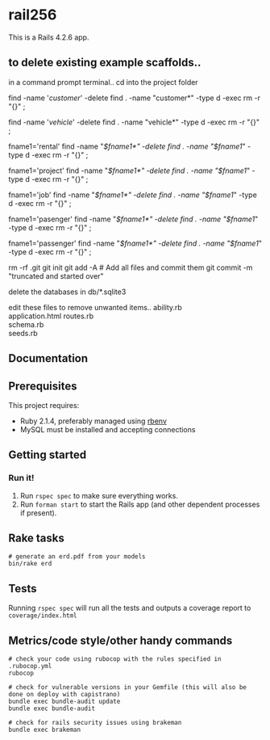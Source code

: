 # rail256

This is a Rails 4.2.6 app.

## to delete existing example scaffolds..

in a command prompt terminal..
cd into the project folder

find  -name '*customer*' -delete
find . -name "customer*" -type d -exec rm -r "{}" \;

find  -name '*vehicle*' -delete
find . -name "vehicle*" -type d -exec rm -r "{}" \;


fname1='rental'
find  -name "*$fname1*" -delete
find . -name "$fname1*" -type d -exec rm -r "{}" \;

fname1='project'
find  -name "*$fname1*" -delete
find . -name "$fname1*" -type d -exec rm -r "{}" \;

fname1='job'
find  -name "*$fname1*" -delete
find . -name "$fname1*" -type d -exec rm -r "{}" \;

fname1='pasenger'
find  -name "*$fname1*" -delete
find . -name "$fname1*" -type d -exec rm -r "{}" \;


fname1='passenger'
find  -name "*$fname1*" -delete
find . -name "$fname1*" -type d -exec rm -r "{}" \;


rm -rf .git
git init
git add -A  # Add all files and commit them
git commit -m "truncated and started over"

delete the databases in db/*.sqlite3

edit these files to remove unwanted items..
ability.rb      
application.html
routes.rb        
schema.rb       
seeds.rb        





## Documentation


## Prerequisites

This project requires:

* Ruby 2.1.4, preferably managed using [rbenv][]
* MySQL must be installed and accepting connections

## Getting started
### Run it!

1. Run `rspec spec` to make sure everything works.
2. Run `forman start` to start the Rails app (and other dependent processes if present).

[rbenv]:https://github.com/sstephenson/rbenv

## Rake tasks

```
# generate an erd.pdf from your models
bin/rake erd
```

## Tests

Running `rspec spec` will run all the tests and outputs a coverage report to `coverage/index.html`

## Metrics/code style/other handy commands

```
# check your code using rubocop with the rules specified in .rubocop.yml
rubocop

# check for vulnerable versions in your Gemfile (this will also be done on deploy with capistrano)
bundle exec bundle-audit update
bundle exec bundle-audit

# check for rails security issues using brakeman
bundle exec brakeman
```

